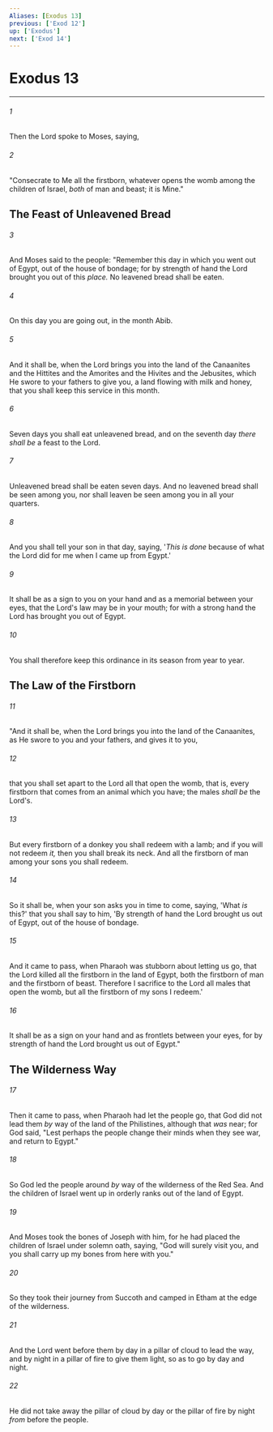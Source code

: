 ```yaml
---
Aliases: [Exodus 13]
previous: ['Exod 12']
up: ['Exodus']
next: ['Exod 14']
---
```

# Exodus 13

***


###### 1 
Then the Lord spoke to Moses, saying, 

###### 2 
"Consecrate to Me all the firstborn, whatever opens the womb among the children of Israel, _both_ of man and beast; it is Mine." 

## The Feast of Unleavened Bread 

###### 3 
And Moses said to the people: "Remember this day in which you went out of Egypt, out of the house of bondage; for by strength of hand the Lord brought you out of this _place._ No leavened bread shall be eaten. 

###### 4 
On this day you are going out, in the month Abib. 

###### 5 
And it shall be, when the Lord brings you into the land of the Canaanites and the Hittites and the Amorites and the Hivites and the Jebusites, which He swore to your fathers to give you, a land flowing with milk and honey, that you shall keep this service in this month. 

###### 6 
Seven days you shall eat unleavened bread, and on the seventh day _there shall be_ a feast to the Lord. 

###### 7 
Unleavened bread shall be eaten seven days. And no leavened bread shall be seen among you, nor shall leaven be seen among you in all your quarters. 

###### 8 
And you shall tell your son in that day, saying, '_This is done_ because of what the Lord did for me when I came up from Egypt.' 

###### 9 
It shall be as a sign to you on your hand and as a memorial between your eyes, that the Lord's law may be in your mouth; for with a strong hand the Lord has brought you out of Egypt. 

###### 10 
You shall therefore keep this ordinance in its season from year to year.

## The Law of the Firstborn 

###### 11 
"And it shall be, when the Lord brings you into the land of the Canaanites, as He swore to you and your fathers, and gives it to you, 

###### 12 
that you shall set apart to the Lord all that open the womb, that is, every firstborn that comes from an animal which you have; the males _shall be_ the Lord's. 

###### 13 
But every firstborn of a donkey you shall redeem with a lamb; and if you will not redeem _it,_ then you shall break its neck. And all the firstborn of man among your sons you shall redeem. 

###### 14 
So it shall be, when your son asks you in time to come, saying, 'What _is_ this?' that you shall say to him, 'By strength of hand the Lord brought us out of Egypt, out of the house of bondage. 

###### 15 
And it came to pass, when Pharaoh was stubborn about letting us go, that the Lord killed all the firstborn in the land of Egypt, both the firstborn of man and the firstborn of beast. Therefore I sacrifice to the Lord all males that open the womb, but all the firstborn of my sons I redeem.' 

###### 16 
It shall be as a sign on your hand and as frontlets between your eyes, for by strength of hand the Lord brought us out of Egypt." 

## The Wilderness Way 

###### 17 
Then it came to pass, when Pharaoh had let the people go, that God did not lead them _by_ way of the land of the Philistines, although that _was_ near; for God said, "Lest perhaps the people change their minds when they see war, and return to Egypt." 

###### 18 
So God led the people around _by_ way of the wilderness of the Red Sea. And the children of Israel went up in orderly ranks out of the land of Egypt. 

###### 19 
And Moses took the bones of Joseph with him, for he had placed the children of Israel under solemn oath, saying, "God will surely visit you, and you shall carry up my bones from here with you." 

###### 20 
So they took their journey from Succoth and camped in Etham at the edge of the wilderness. 

###### 21 
And the Lord went before them by day in a pillar of cloud to lead the way, and by night in a pillar of fire to give them light, so as to go by day and night. 

###### 22 
He did not take away the pillar of cloud by day or the pillar of fire by night _from_ before the people.
